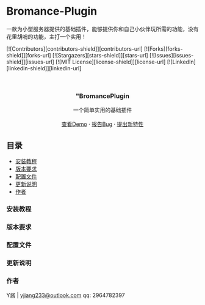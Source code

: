 

# Bromance-Plugin

一款为小型服务器提供的基础插件，能够提供你和自己小伙伴玩所需的功能，没有花里胡哨的功能，主打一个实用！

[![Contributors][contributors-shield]][contributors-url]
[![Forks][forks-shield]][forks-url]
[![Stargazers][stars-shield]][stars-url]
[![Issues][issues-shield]][issues-url]
[![MIT License][license-shield]][license-url]
[![LinkedIn][linkedin-shield]][linkedin-url]


<!-- PROJECT LOGO -->
<br />

<p align="center">

  <h3 align="center">"BromancePlugin</h3>
  <p align="center">
    一个简单实用的基础插件
    <br />
    <br />
    <a href="https://github.com/yjiang233/bromance-plugin">查看Demo</a>
    ·
    <a href="https://github.com/yjiang233/bromance-plugin/issues">报告Bug</a>
    ·
    <a href="https://github.com/yjiang233/bromance-plugin/issues">提出新特性</a>
  </p>

</p>



## 目录

- [安装教程](#安装教程)
- [版本要求](#版本要求)
- [配置文件](#配置文件)
- [更新说明](#更新说明)
- [作者](#作者)


### 安装教程


### 版本要求


### 配置文件


### 更新说明



### 作者
Y酱 | yjiang233@outlook.com
qq: 2964782397
